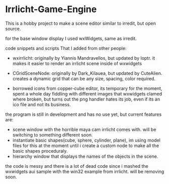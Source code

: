 # Irrlicht-Game-Engine

This is a hobby project to make a scene editor similar to irredit, but open source.

for the base window display I used wxWidgets, same as irredit.

code snippets and scripts That I added from other people:

- wxirrlicht: originally by Yiannis Mandravellos, but updated by loptr. it makes it easier to render an irrlicht scene inside of wxwidgets

- CGridSceneNode: originally by Dark_Kilauea, but updated by CuteAlien. creates a dynamic grid that can be any size, spacing, color required.

- borrowed icons from copper-cube editor, its temporary for the moment, spent a whole day fiddling with different images that wxwidgets clamed where broken,
 but turns out the png handler hates its job, even if its an ico file and not its business.

the program is still in development and has no use  yet, but current features are:

- scene window with the horrible maya cam irrlicht comes with. will be switching to something different soon.
- instantiate basic shapes(cube, sphere, cylinder, plane), im using model files for this at the moment until i create a custom node to make all the basic shapes proceduraly.
- hierarchy window that displays the names of the objects in the scene.

the code is messy and there is a lot of dead code since i mashed the wxwidgets aui sample with the win32 example from irrlicht. will be removing soon.
